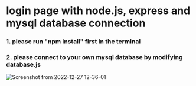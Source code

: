 # login page with node.js, express and mysql database connection

### 1. please run "npm install" first in the  terminal


### 2. please connect to your own mysql database by modifying database.js



![Screenshot from 2022-12-27 12-36-01](https://user-images.githubusercontent.com/41283107/209611801-9dcb9393-c443-4e59-a618-394ca959e9c1.png)
